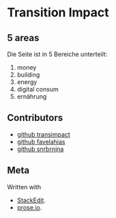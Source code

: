 # Transition Impact

## 5 areas

Die Seite ist in 5 Bereiche unterteilt:

1. money
2. building
3. energy
4. digital consum
5. ernährung

## Contributors
- [github transimpact](http://github.com/transimpact)
- [github favelahias](http://github.com/favelahias)
- [github snrbrnjna](http://github.com/snrbrnjna)

## Meta
Written with 
- [StackEdit](https://stackedit.io/).
- [prose.io](http://prose.io/#favelatrans).

